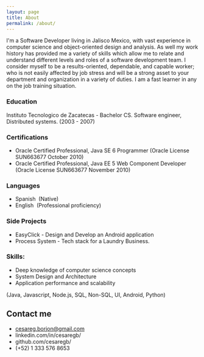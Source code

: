 ```yaml
---
layout: page
title: About
permalink: /about/
---
```



I'm a Software Developer living in Jalisco Mexico,  with vast experience in computer science and object-oriented design and analysis. As well my work history has provided me a variety of skills which allow me to relate and understand different levels and roles of a software development team.
I consider myself to be a results-oriented, dependable, and capable worker; who is not easily affected by job stress and will be a strong asset to your department and organization in a variety of duties. I am a fast learner in any on the job training situation.

### Education

Instituto Tecnologico de Zacatecas - Bachelor CS. Software engineer, Distributed systems. (2003 - 2007)

### Certifications

* Oracle Certified Professional, Java SE 6 Programmer
(Oracle License SUN663677 October 2010)
* Oracle Certified Professional, Java EE 5 Web Component Developer
(Oracle License SUN663677 November 2010)

### Languages

* Spanish ​ (Native)
* English ​ (Professional proficiency)

### Side Projects

* EasyClick - Design and Develop an Android application
* Process System - Tech stack for a ​Laundry Business​.

### Skills:
* Deep knowledge of computer science concepts
* System Design and Architecture
* Application performance and scalability

(Java, Javascript, Node.js, SQL, Non-SQL, UI, Android, Python)

## Contact me

* [cesareg.borjon@gmail.com](mailto:cesareg.borjon@gmail.com)
* linkedin.com/in/cesaregb/
* github.com/cesaregb/
* (+52) 1 333 576 8653
